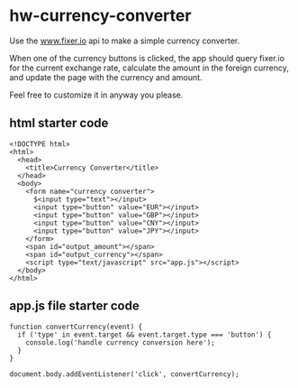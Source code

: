# hw-currency-converter

Use the www.fixer.io api to make a simple currency converter.

When one of the currency buttons is clicked, the app should query fixer.io for the current exchange rate, calculate the amount in the foreign currency, and update the page with the currency and amount.

Feel free to customize it in anyway you please.

## html starter code
```
<!DOCTYPE html>
<html>
  <head>
    <title>Currency Converter</title>
  </head>
  <body>
    <form name="currency converter">
      $<input type="text"></input>
      <input type="button" value="EUR"></input>
      <input type="button" value="GBP"></input>
      <input type="button" value="CNY"></input>
      <input type="button" value="JPY"></input>
    </form>
    <span id="output_amount"></span>
    <span id="output_currency"></span>
    <script type="text/javascript" src="app.js"></script>
  </body>
</html>
```

## app.js file starter code
```
function convertCurrency(event) {
  if ('type' in event.target && event.target.type === 'button') {
    console.log('handle currency conversion here');
  }
}

document.body.addEventListener('click', convertCurrency);
```
